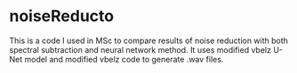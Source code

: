 # noiseReducto
This is a code I used in MSc to compare results of noise reduction with both spectral subtraction and neural network method. It uses modified vbelz U-Net model and modified vbelz code to generate .wav files.
